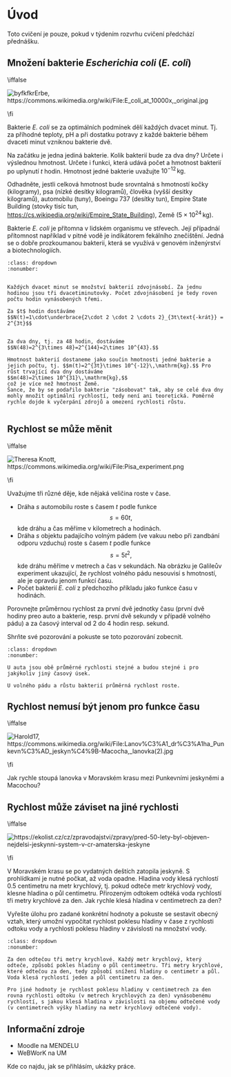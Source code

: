 # Úvod

Toto cvičení je pouze, pokud v týdením rozvrhu cvičení předchází přednášku.

## Množení bakterie _Escherichia coli_ (_E. coli_)

\iffalse 

![byfkfkrErbe, <https://commons.wikimedia.org/wiki/File:E_coli_at_10000x,_original.jpg>](ecoli.jpg)

\fi


Bakterie _E. coli_ se za optimálních podmínek dělí každých dvacet minut. Tj. za příhodné teploty, pH a při dostatku potravy z každé bakterie během dvaceti minut vzniknou bakterie dvě.

Na začátku je jedna jediná bakterie. Kolik bakterií bude za dva dny? Určete i výslednou hmotnost. Určete i funkci, která udává počet a hmotnost bakterií po uplynutí $t$ hodin. Hmotnost jedné bakterie uvažujte $10^{-12}\,\mathrm{kg}$.

Odhadněte, jestli celková hmotnost bude srovntalná s hmotností kočky (kilogramy), psa (nízké desítky kilogramů), člověka (vyšší desitky kilogramů), automobilu (tuny), Boeingu 737 (desítky tun), Empire State Building (stovky tisíc tun, <https://cs.wikipedia.org/wiki/Empire_State_Building>), Země ($5\times 10^{24}\,$kg).

Bakterie _E. coli_ je přítomna v lidském organismu ve střevech. Její případnáí přítomnost například v pitné vodě je indikátorem fekálního znečištění. Jedná se o dobře prozkoumanou bakterii, která se využívá v genovém inženýrství a biotechnologiích.

```{prf:example} Řešení
:class: dropdown
:nonumber:


Každých dvacet minut se množství bakterií zdvojnásobí. Za jednu hodinou jsou tři dvacetiminutovky. Počet zdvojnásobení je tedy roven počtu hodin vynásobených třemi.

Za $t$ hodin dostáváme
$$N(t)=1\cdot\underbrace{2\cdot 2 \cdot 2 \cdots 2}_{3t\text{-krát}} = 2^{3t}$$


Za dva dny, tj. za 48 hodin, dostáváme
$$N(48)=2^{3\times 48}=2^{144}=2\times 10^{43}.$$

Hmotnost bakterií dostaneme jako součin hmotnosti jedné bakterie a jejich počtu, tj. $$m(t)=2^{3t}\times 10^{-12}\,\mathrm{kg}.$$ Pro růst trvající dva dny dostáváme
$$m(48)=2\times 10^{31}\,\mathrm{kg},$$
což je více než hmotnost Země.
Šance, že by se podařilo bakterie "zásobovat" tak, aby se celé dva dny mohly množit optimální rychlostí, tedy není ani teoretická. Poměrně rychle dojde k vyčerpání zdrojů a omezení rychlosti růstu.


```

## Rychlost se může měnit

\iffalse 

![Theresa Knott, <https://commons.wikimedia.org/wiki/File:Pisa_experiment.png>](Pisa_experiment.png)

\fi

Uvažujme tři různé děje, kde nějaká veličina roste v čase.

* Dráha $s$ automobilu roste s časem $t$ podle funkce $$s=60t,$$
  kde dráhu a čas měříme v kilometrech a hodinách.
* Dráha $s$ objektu padajícího volným pádem (ve vakuu nebo při zandbání odporu vzduchu) roste s časem $t$ podle funkce $$s=5t^2,$$ kde dráhu měříme v metrech a čas v sekundách. Na obrázku je Galileův experiment ukazující, že rychlost volného pádu nesouvisí s hmotností, ale je opravdu jenom funkcí času.
* Počet bakterií _E. coli_ z předchozího příkladu jako funkce času v hodinách.

Porovnejte průměrnou rychlost za první dvě jednotky času (první dvě hodiny preo auto a bakterie, resp. první dvě sekundy v případě volného pádu) a za časový interval od 2 do 4 hodin resp. sekund.

Shrňte své pozorování a pokuste se toto pozorování zobecnit.


```{prf:example} Řešení
:class: dropdown
:nonumber:

U auta jsou obě průměrné rychlosti stejné a budou stejné i pro jakýkoliv jiný časový úsek.

U volného pádu a růstu bakterií průměrná rychlost roste.

```


## Rychlost nemusí být jenom pro funkce času

\iffalse 

![Harold17, <https://commons.wikimedia.org/wiki/File:Lanov%C3%A1_dr%C3%A1ha_Punkevn%C3%AD_jeskyn%C4%9B-Macocha,_lanovka(2).jpg>](Lanova_draha_Punkevni_jeskyne.jpg)

\fi


Jak rychle stoupá lanovka v Moravském krasu mezi Punkevními jeskyněmi a Macochou?

## Rychlost může záviset na jiné rychlosti


\iffalse 

![<https://ekolist.cz/cz/zpravodajstvi/zpravy/pred-50-lety-byl-objeven-nejdelsi-jeskynni-system-v-cr-amaterska-jeskyne>](stara_amaterska_jeskyne.jpg)

\fi


V Moravském krasu se po vydatných deštích zatopila jeskyně. S prohlídkami je nutné počkat, až voda opadne. Hladina vody klesá rychlostí 0.5 centimetru na metr krychlový, tj. pokud odteče metr krychlový vody, klesne hladina o půl centimetru. Přirozeným odtokem odtéká voda rychlostí tři metry krychlové za den. Jak rychle klesá hladina v centimetrech za den?

Vyřešte úlohu pro zadané konkrétní hodnoty a pokuste se sestavit obecný vztah, který umožní vypočítat rychlost poklesu hladiny v čase z rychlosti odtoku vody a rychlosti poklesu hladiny v závislosti na množství vody.

```{prf:example} Řešení
:class: dropdown
:nonumber:

Za den odtečou tři metry krychlové. Každý metr krychlový, který odteče, způsobí pokles hladiny o půl centimeetru. Tři metry krychlové, které odtečou za den, tedy způsobí snížení hladiny o centimetr a půl. Voda klesá rychlostí jeden a půl centimetru za den. 

Pro jiné hodnoty je rychlost poklesu hladiny v centimetrech za den rovna rychlosti odtoku (v metrech krychlových za den) vynásobenému rychlostí, s jakou klesá hladina v závislosti na objemu odtečené vody (v centimetrech výšky hladiny na metr krychlový odtečené vody).

```

## Informační zdroje

* Moodle na MENDELU
* WeBWorK na UM 

Kde co najdu, jak se přihlásím, ukázky práce.
